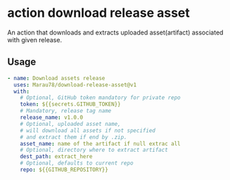# action download release asset
An action that downloads and extracts uploaded asset(artifact) associated with given release.

## Usage

```yaml
- name: Download assets release
  uses: Marau78/download-release-asset@v1
  with:
    # Optional, GitHub token mandatory for private repo
    token: ${{secrets.GITHUB_TOKEN}}
    # Mandatory, release tag name
    release_name: v1.0.0
    # Optional, uploaded asset name,
    # will download all assets if not specified
    # and extract them if end by .zip.
    asset_name: name of the artifact if null extrac all
    # Optional, directory where to extract artifact
    dest_path: extract_here
    # Optional, defaults to current repo
    repo: ${{GITHUB_REPOSITORY}}
```
